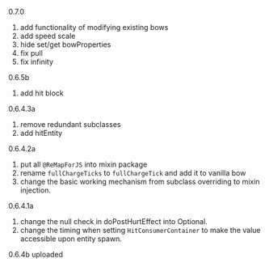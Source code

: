 0.7.0
1. add functionality of modifying existing bows
2. add speed scale
3. hide set/get bowProperties
4. fix pull
5. fix infinity

0.6.5b
1. add hit block

0.6.4.3a
1. remove redundant subclasses
2. add hitEntity

0.6.4.2a
1. put all `@ReMapForJS` into mixin package
2. rename `fullChargeTicks` to `fullChargeTick`
and add it to vanilla bow
3. change the basic working mechanism from subclass overriding to mixin injection.

0.6.4.1a
1. change the null check in doPostHurtEffect into Optional.
2. change the timing when setting `HitConsumerContainer`
to make the value accessible upon entity spawn.

0.6.4b uploaded